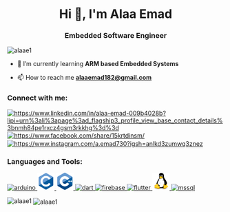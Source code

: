 <h1 align="center">Hi 👋, I'm Alaa Emad</h1>
<h3 align="center">Embedded Software Engineer</h3>

<p align="left"> <img src="https://komarev.com/ghpvc/?username=alaae1&label=Profile%20views&color=0e75b6&style=flat" alt="alaae1" /> </p>

- 🌱 I’m currently learning **ARM based Embedded Systems**

- 📫 How to reach me **alaaemad182@gmail.com**

<h3 align="left">Connect with me:</h3>
<p align="left">
<a href="https://www.linkedin.com/in/alaa-emad-009b4028b?lipi=urn%3ali%3apage%3ad_flagship3_profile_view_base_contact_details%3bnmh84pe1rxcz4gsm3rkkhg%3d%3d" target="blank"><img align="center" src="https://raw.githubusercontent.com/rahuldkjain/github-profile-readme-generator/master/src/images/icons/Social/linked-in-alt.svg" alt="https://www.linkedin.com/in/alaa-emad-009b4028b?lipi=urn%3ali%3apage%3ad_flagship3_profile_view_base_contact_details%3bnmh84pe1rxcz4gsm3rkkhg%3d%3d" height="30" width="40" /></a>
<a href="https://www.facebook.com/share/15kRTdiNsm/" target="blank"><img align="center" src="https://raw.githubusercontent.com/rahuldkjain/github-profile-readme-generator/master/src/images/icons/Social/facebook.svg" alt="https://www.facebook.com/share/15krtdinsm/" height="30" width="40" /></a>
<a href="https://www.instagram.com/a.emad730?igsh=anlkd3zumwq3znez" target="blank"><img align="center" src="https://raw.githubusercontent.com/rahuldkjain/github-profile-readme-generator/master/src/images/icons/Social/instagram.svg" alt="https://www.instagram.com/a.emad730?igsh=anlkd3zumwq3znez" height="30" width="40" /></a>
</p>

<h3 align="left">Languages and Tools:</h3>
<p align="left"> <a href="https://www.arduino.cc/" target="_blank" rel="noreferrer"> <img src="https://cdn.worldvectorlogo.com/logos/arduino-1.svg" alt="arduino" width="40" height="40"/> </a> <a href="https://www.cprogramming.com/" target="_blank" rel="noreferrer"> <img src="https://raw.githubusercontent.com/devicons/devicon/master/icons/c/c-original.svg" alt="c" width="40" height="40"/> </a> <a href="https://www.w3schools.com/cpp/" target="_blank" rel="noreferrer"> <img src="https://raw.githubusercontent.com/devicons/devicon/master/icons/cplusplus/cplusplus-original.svg" alt="cplusplus" width="40" height="40"/> </a> <a href="https://dart.dev" target="_blank" rel="noreferrer"> <img src="https://www.vectorlogo.zone/logos/dartlang/dartlang-icon.svg" alt="dart" width="40" height="40"/> </a> <a href="https://firebase.google.com/" target="_blank" rel="noreferrer"> <img src="https://www.vectorlogo.zone/logos/firebase/firebase-icon.svg" alt="firebase" width="40" height="40"/> </a> <a href="https://flutter.dev" target="_blank" rel="noreferrer"> <img src="https://www.vectorlogo.zone/logos/flutterio/flutterio-icon.svg" alt="flutter" width="40" height="40"/> </a> <a href="https://www.linux.org/" target="_blank" rel="noreferrer"> <img src="https://raw.githubusercontent.com/devicons/devicon/master/icons/linux/linux-original.svg" alt="linux" width="40" height="40"/> </a> <a href="https://www.microsoft.com/en-us/sql-server" target="_blank" rel="noreferrer"> <img src="https://www.svgrepo.com/show/303229/microsoft-sql-server-logo.svg" alt="mssql" width="40" height="40"/> </a> </p>

<p><img align="left" src="https://github-readme-stats.vercel.app/api/top-langs?username=alaae1&show_icons=true&locale=en&layout=compact" alt="alaae1" /></p>

<p>&nbsp;<img align="center" src="https://github-readme-stats.vercel.app/api?username=alaae1&show_icons=true&locale=en" alt="alaae1" /></p>
